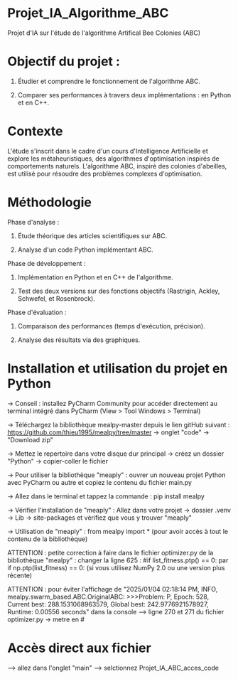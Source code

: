 # Projet_IA_Algorithme_ABC
Projet d'IA sur l'étude de l'algorithme Artifical Bee Colonies (ABC)

# Objectif du projet :

1. Étudier et comprendre le fonctionnement de l'algorithme ABC.

2. Comparer ses performances à travers deux implémentations : en Python et en C++.

# Contexte

L'étude s'inscrit dans le cadre d'un cours d'Intelligence Artificielle et explore les métaheuristiques, des algorithmes d'optimisation inspirés de comportements naturels. L'algorithme ABC, inspiré des colonies d'abeilles, est utilisé pour résoudre des problèmes complexes d'optimisation.

# Méthodologie

Phase d'analyse :

1. Étude théorique des articles scientifiques sur ABC.

2. Analyse d'un code Python implémentant ABC.

Phase de développement :

1. Implémentation en Python et en C++ de l'algorithme.

2. Test des deux versions sur des fonctions objectifs (Rastrigin, Ackley, Schwefel, et Rosenbrock).

Phase d'évaluation :

1. Comparaison des performances (temps d'exécution, précision).

2. Analyse des résultats via des graphiques.

# Installation et utilisation du projet en Python
-> Conseil : installez PyCharm Community pour accéder directement au terminal intégré dans PyCharm (View > Tool Windows > Terminal)

-> Téléchargez la bibliothèque mealpy-master depuis le lien gitHub suivant : https://github.com/thieu1995/mealpy/tree/master -> onglet "code" -> "Download zip"

-> Mettez le repertoire dans votre disque dur principal -> créez un dossier "Python" -> copier-coller le fichier

-> Pour utiliser la bibliothèque "meaply" : ouvrer un nouveau projet Python avec PyCharm ou autre et copiez le contenu du fichier main.py

-> Allez dans le terminal et tappez la commande : pip install mealpy

-> Vérifier l'installation de "meaply" : Allez dans votre projet -> dossier .venv -> Lib -> site-packages et vérifiez que vous y trouver "meaply"

-> Utilisation de "meaply" : from mealpy import * (pour avoir accès à tout le contenu de la bibliothèque)

ATTENTION : petite correction à faire dans le fichier optimizer.py de la bibliothèque "mealpy" : changer la ligne 625 : #if list_fitness.ptp() == 0: par if np.ptp(list_fitness) == 0: (si vous utilisez NumPy 2.0 ou une version plus récente)

ATTENTION : pour éviter l'affichage de "2025/01/04 02:18:14 PM, INFO, mealpy.swarm_based.ABC.OriginalABC: >>>Problem: P, Epoch: 528, Current best: 288.1531068963579, Global best: 242.9776921578927, Runtime: 0.00556 seconds" dans la console
--> ligne 270 et 271 du fichier optimizer.py -> metre en #

# Accès direct aux fichier
--> allez dans l'onglet "main" --> selctionnez Projet_IA_ABC_acces_code
